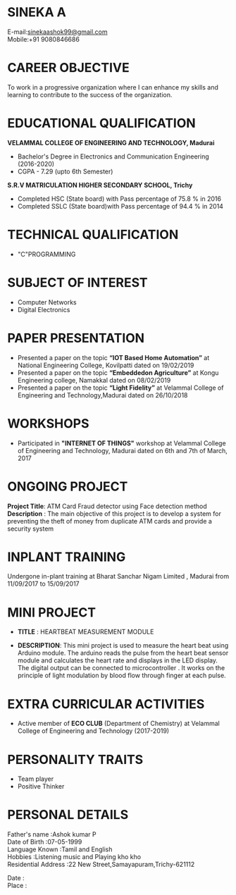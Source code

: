 # SINEKA A
E-mail:sinekaashok99@gmail.com<br/>
Mobile:+91 9080846686<br/>

# CAREER OBJECTIVE
To work in a progressive organization where I can enhance my skills and learning to contribute to the success of the organization.<br/>

# EDUCATIONAL QUALIFICATION

 **VELAMMAL COLLEGE OF ENGINEERING AND TECHNOLOGY, Madurai**<br/>
- Bachelor's Degree in Electronics and Communication Engineering (2016-2020)<br/>
- CGPA - 7.29 (upto 6th Semester)<br/>

**S.R.V MATRICULATION HIGHER SECONDARY SCHOOL, Trichy**<br/>
- Completed HSC (State board) with Pass percentage of 75.8 % in 2016<br/>
- Completed SSLC (State board)with Pass percentage of 94.4 % in 2014<br/>

# TECHNICAL QUALIFICATION
- "C"PROGRAMMING<br/>

# SUBJECT OF INTEREST
- Computer Networks<br/>
- Digital Electronics<br/>

# PAPER PRESENTATION
- Presented a paper on the topic **“IOT Based Home Automation”** at National Engineering College, Kovilpatti dated on 19/02/2019<br/>
- Presented a paper on the topic **“Embeddedon Agriculture”** at Kongu Engineering college, Namakkal dated on 08/02/2019<br/>
- Presented a paper on the topic **“Light Fidelity”** at Velammal College of Engineering and Technology,Madurai dated on 26/10/2018<br/>

# WORKSHOPS
- Participated in **"INTERNET OF THINGS"** workshop at Velammal College of Engineering and Technology, Madurai dated on 6th and 7th of March, 2017<br/>

# ONGOING PROJECT
**Project Title**: ATM Card Fraud detector using Face detection method<br/>
**Description**  : The main objective of this project is to develop a system for preventing the theft of money from duplicate ATM cards and provide a security system<br/>

# INPLANT TRAINING
Undergone  in-plant  training  at  Bharat  Sanchar  Nigam  Limited  ,  Madurai  from  11/09/2017  to 15/09/2017<br/>

# MINI PROJECT
- **TITLE**      : HEARTBEAT MEASUREMENT MODULE<br/>

- **DESCRIPTION**: This mini project is used to measure the heart beat using Arduino module. The arduino reads the pulse from the heart beat sensor module and calculates the heart rate and displays in the LED display. The digital output can be connected to microcontroller . It works on the principle of light modulation by blood flow through finger at each pulse.<br/>

# EXTRA CURRICULAR ACTIVITIES
- Active member of **ECO CLUB** (Department of Chemistry) at Velammal College of Engineering and Technology (2017-2019)<br/>

# PERSONALITY TRAITS
- Team player<br/>
- Positive Thinker<br/>

# PERSONAL DETAILS
Father's name              :Ashok kumar P<br/>
Date of Birth              :07-05-1999<br/>
Language Known             :Tamil and English<br/>
Hobbies                    :Listening music and Playing kho kho<br/>
Residential Address        :22 New Street,Samayapuram,Trichy-621112



Date  :<br/>
Place :




















